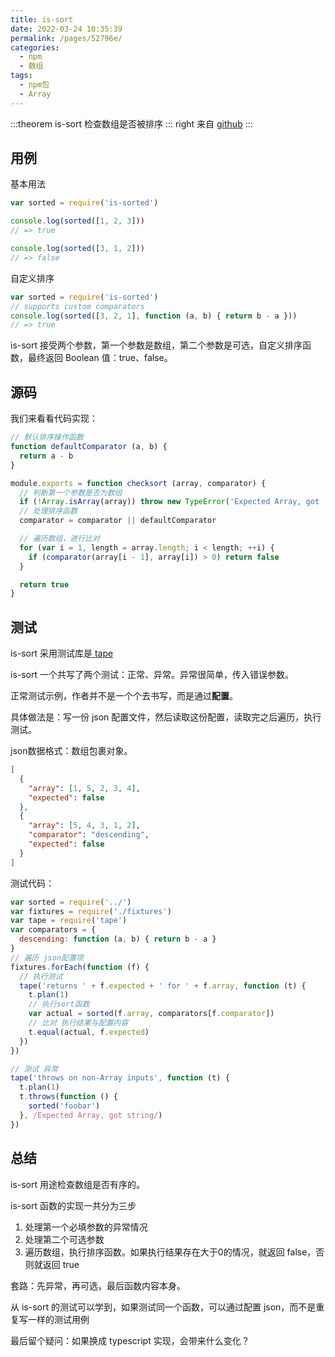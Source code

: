 ```yaml
---
title: is-sort
date: 2022-03-24 10:35:39
permalink: /pages/52796e/
categories:
  - npm
  - 数组
tags:
  - npm包
  - Array
---
```


:::theorem is-sort
检查数组是否被排序
::: right
来自 [github](https://github.com/dcousens/is-sorted)
:::

## 用例

基本用法

```javascript
var sorted = require('is-sorted')

console.log(sorted([1, 2, 3]))
// => true

console.log(sorted([3, 1, 2]))
// => false
```

自定义排序

```javascript
var sorted = require('is-sorted')
// supports custom comparators
console.log(sorted([3, 2, 1], function (a, b) { return b - a }))
// => true
```
is-sort 接受两个参数，第一个参数是数组，第二个参数是可选，自定义排序函数，最终返回 Boolean 值：true、false。

## 源码

我们来看看代码实现：

```javascript
// 默认排序操作函数
function defaultComparator (a, b) {
  return a - b
}

module.exports = function checksort (array, comparator) {
  // 判断第一个参数是否为数组
  if (!Array.isArray(array)) throw new TypeError('Expected Array, got ' + (typeof array))
  // 处理排序函数
  comparator = comparator || defaultComparator

  // 遍历数组，进行比对
  for (var i = 1, length = array.length; i < length; ++i) {
    if (comparator(array[i - 1], array[i]) > 0) return false
  }

  return true
}
```

## 测试

is-sort 采用测试库是[ tape ](https://github.com/substack/tape)

is-sort 一个共写了两个测试：正常、异常。异常很简单，传入错误参数。

正常测试示例，作者并不是一个个去书写，而是通过**配置**。

具体做法是：写一份 json 配置文件，然后读取这份配置，读取完之后遍历，执行测试。

json数据格式：数组包裹对象。

```json
[
  {
    "array": [1, 5, 2, 3, 4],
    "expected": false
  },
  {
    "array": [5, 4, 3, 1, 2],
    "comparator": "descending",
    "expected": false
  }
]
```
测试代码：

```js
var sorted = require('../')
var fixtures = require('./fixtures')
var tape = require('tape')
var comparators = {
  descending: function (a, b) { return b - a }
}
// 遍历 json配置项
fixtures.forEach(function (f) {
  // 执行测试
  tape('returns ' + f.expected + ' for ' + f.array, function (t) {
    t.plan(1)
    // 执行sort函数
    var actual = sorted(f.array, comparators[f.comparator])
    // 比对 执行结果与配置内容
    t.equal(actual, f.expected)
  })
})

// 测试 异常
tape('throws on non-Array inputs', function (t) {
  t.plan(1)
  t.throws(function () {
    sorted('foobar')
  }, /Expected Array, got string/)
})
```

## 总结

is-sort 用途检查数组是否有序的。

is-sort 函数的实现一共分为三步

1. 处理第一个必填参数的异常情况
2. 处理第二个可选参数
3. 遍历数组，执行排序函数。如果执行结果存在大于0的情况，就返回 false，否则就返回 true

套路：先异常，再可选，最后函数内容本身。

从 is-sort 的测试可以学到，如果测试同一个函数，可以通过配置 json，而不是重复写一样的测试用例

最后留个疑问：如果换成 typescript 实现，会带来什么变化？